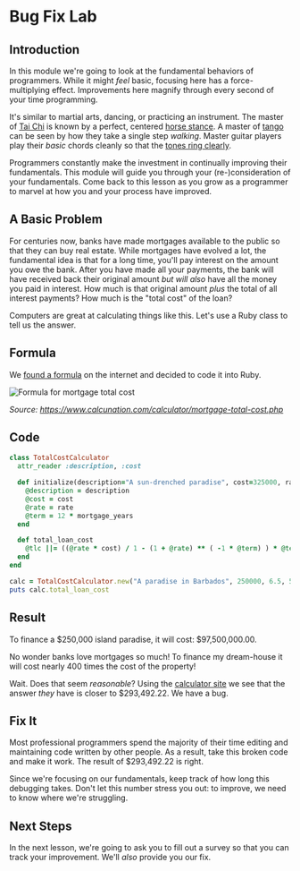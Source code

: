 # Bug Fix Lab

## Introduction

In this module we're going to look at the fundamental behaviors of programmers.
While it might _feel_ basic, focusing here has a force-multiplying effect.
Improvements here magnify through every second of your time programming.

It's similar to martial arts, dancing, or practicing an instrument. The master
of [Tai Chi][] is known by a perfect, centered [horse stance][]. A master of
[tango][] can be seen by how they take a single step _walking_. Master guitar
players play their _basic_ chords cleanly so that the [tones ring
clearly][paco].

Programmers constantly make the investment in continually improving their
fundamentals. This module will guide you through your (re-)consideration of
your fundamentals. Come back to this lesson as you grow as a programmer to
marvel at how you and your process have improved.

## A Basic Problem

For centuries now, banks have made mortgages available to the public so that
they can buy real estate. While mortgages have evolved a lot, the fundamental idea is
that for a long time, you'll pay interest on the amount you owe the bank. After
you have made all your payments, the bank will have received back their
original amount _but will also_ have all the money you paid in interest. How
much is that original amount _plus_ the total of all interest payments? How
much is the "total cost" of the loan?

Computers are great at calculating things like this. Let's use a Ruby class to
tell us the answer.

## Formula

We [found a formula][formula] on the internet and decided to code it into Ruby.

![Formula for mortgage total cost](https://curriculum-content.s3.amazonaws.com/pfwtfp/pfwtfp-bug-fix/mortgage_formula.png)

_Source: https://www.calcunation.com/calculator/mortgage-total-cost.php_

## Code

```ruby
class TotalCostCalculator
  attr_reader :description, :cost

  def initialize(description="A sun-drenched paradise", cost=325000, rate=0.02, mortgage_years)
    @description = description
    @cost = cost
    @rate = rate
    @term = 12 * mortgage_years
  end

  def total_loan_cost
    @tlc ||= ((@rate * cost) / 1 - (1 + @rate) ** ( -1 * @term) ) * @term
  end
end

calc = TotalCostCalculator.new("A paradise in Barbados", 250000, 6.5, 5)
puts calc.total_loan_cost
```

## Result

To finance a $250,000 island paradise, it will cost: $97,500,000.00.

No wonder banks love mortgages so much! To finance my dream-house it will cost
nearly 400 times the cost of the property!

Wait. Does that seem _reasonable_? Using the [calculator site][formula] we see
that the answer _they_ have is closer to $293,492.22. We have a bug.

## Fix It

Most professional programmers spend the majority of their time editing and
maintaining code written by other people. As a result, take this broken code
and make it work. The result of $293,492.22 is right.

Since we're focusing on our fundamentals, keep track of how long this debugging
takes.  Don't let this number stress you out: to improve, we need to know
where we're struggling.

## Next Steps

In the next lesson, we're going to ask you to fill out a survey so that you can
track your improvement.  We'll _also_ provide you our fix.

[formula]: https://www.calcunation.com/calculator/mortgage-total-cost.php
[Tai Chi]: https://en.wikipedia.org/wiki/Tai_chi
[horse stance]: http://taichibasics.com/tai-chi-stances/
[tango]: https://www.youtube.com/watch?v=bXhQNRsH3uc
[paco]: https://www.pri.org/stories/2012-04-23/video-flamenco-music-legend-paco-de-luc
